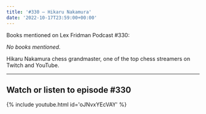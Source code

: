 ```yaml
---
title: '#330 – Hikaru Nakamura'
date: '2022-10-17T23:59:00+00:00'
---
```


Books mentioned on Lex Fridman Podcast #330:

*No books mentioned.*

Hikaru Nakamura chess grandmaster, one of the top chess streamers on Twitch and YouTube.

- - - - - -

## Watch or listen to episode #330

{% include youtube.html id='oJNvxYEcVAY' %}